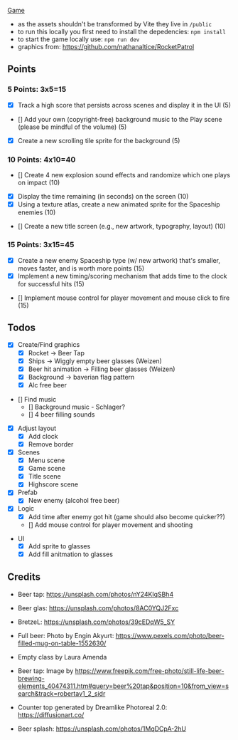 [Game](https://github.com/LukaHarambasic/cmpm120-rocket-patrol)

- as the assets shouldn't be transformed by Vite they live in `/public`
- to run this locally you first need to install the depedencies: `npm install`
- to start the game locally use: `npm run dev`
- graphics from: https://github.com/nathanaltice/RocketPatrol

## Points

### 5 Points: 3x5=15

- [x] Track a high score that persists across scenes and display it in the UI (5)
- [] Add your own (copyright-free) background music to the Play scene (please be mindful of the volume) (5)
- [x] Create a new scrolling tile sprite for the background (5)

### 10 Points: 4x10=40

- [] Create 4 new explosion sound effects and randomize which one plays on impact (10)
- [x] Display the time remaining (in seconds) on the screen (10)
- [x] Using a texture atlas, create a new animated sprite for the Spaceship enemies (10)
- [] Create a new title screen (e.g., new artwork, typography, layout) (10)

### 15 Points: 3x15=45

- [x] Create a new enemy Spaceship type (w/ new artwork) that's smaller, moves faster, and is worth more points (15)
- [x] Implement a new timing/scoring mechanism that adds time to the clock for successful hits (15)
- [] Implement mouse control for player movement and mouse click to fire (15)

## Todos

- [x] Create/Find graphics
  - [x] Rocket -> Beer Tap
  - [x] Ships -> Wiggly empty beer glasses (Weizen)
  - [x] Beer hit animation -> Filling beer glasses (Weizen)
  - [x] Background -> baverian flag pattern
  - [x] Alc free beer
- [] Find music
  - [] Background music - Schlager?
  - [] 4 beer filling sounds
- [x] Adjust layout
  - [x] Add clock
  - [x] Remove border
- [x] Scenes
  - [x] Menu scene
  - [x] Game scene
  - [x] Title scene
  - [x] Highscore scene
- [x] Prefab
  - [x] New enemy (alcohol free beer)
- [x] Logic
  - [x] Add time after enemy got hit (game should also become quicker??)
  - [] Add mouse control for player movement and shooting
- UI
  - [x] Add sprite to glasses
  - [x] Add fill anitmation to glasses

## Credits

- Beer tap: https://unsplash.com/photos/nY24KlqSBh4
- Beer glas: https://unsplash.com/photos/8AC0YQJ2Fxc
- BretzeL: https://unsplash.com/photos/39cEDqW5_SY

- Full beer: Photo by Engin Akyurt: https://www.pexels.com/photo/beer-filled-mug-on-table-1552630/
- Empty class by Laura Amenda
- Beer tap: Image by https://www.freepik.com/free-photo/still-life-beer-brewing-elements_40474311.htm#query=beer%20tap&position=10&from_view=search&track=robertav1_2_sidr
- Counter top generated by Dreamlike Photoreal 2.0: https://diffusionart.co/
- Beer splash: https://unsplash.com/photos/1MqDCpA-2hU
